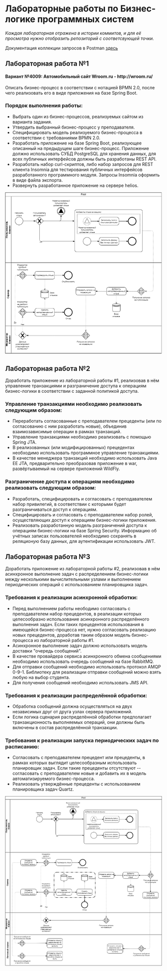 <h1>Лабораторные работы по Бизнес-логике программных систем</h1>

<i>Каждая лабораторная отражена в истории коммитов, и для её просмотра нужно отобразить репозиторий с соответсвующей
точки.</i>

Документация коллекции запросов в Postman [здесь](https://documenter.getpostman.com/view/18954461/UVkjuwx9)

<h2>Лабораторная работа №1</h2>

<h4>Вариант №4009: Автомобильный сайт Wroom.ru - http://wroom.ru/ </h4>

Описать бизнес-процесс в соответствии с нотацией BPMN 2.0, после чего реализовать его в виде приложения на базе Spring
Boot.

<h3>Порядок выполнения работы:</h3>

* Выбрать один из бизнес-процессов, реализуемых сайтом из варианта задания.
* Утвердить выбранный бизнес-процесс у преподавателя.
* Специфицировать модель реализуемого бизнес-процесса в соответствии с требованиями BPMN 2.0.
* Разработать приложение на базе Spring Boot, реализующее описанный на предыдущем шаге бизнес-процесс. Приложение должно
  использовать СУБД PostgreSQL для хранения данных, для всех публичных интерфейсов должны быть разработаны REST API.
* Разработать набор curl-скриптов, либо набор запросов для REST клиента Insomnia для тестирования публичных интерфейсов
  разработанного программного модуля. Запросы Insomnia оформить в виде файла экспорта.
* Развернуть разработанное приложение на сервере helios.

![bpmn diagram lab3](bpmn-diagrams/BLPS_Lab1.drawio.png)

<h2>Лабораторная работа №2</h2>

Доработать приложение из лабораторной работы #1, реализовав в нём управление транзакциями и разграничение доступа к
операциям бизнес-логики в соответствии с заданной политикой доступа.

<h3>Управление транзакциями необходимо реализовать следующим образом:</h3>

* Переработать согласованные с преподавателем прецеденты (или по согласованию с ним разработать новые), объединив
  взаимозависимые операции в рамках транзакций.
* Управление транзакциями необходимо реализовать с помощью Spring JTA.
* В реализованных (или модифицированных) прецедентах необходимо использовать программное управление транзакциями.
* В качестве менеджера транзакций необходимо использовать Java EE JTA, предварительно преобразовав приложение в war,
  развёртываемый на сервере приложений WildFly.

<h3>Разграничение доступа к операциям необходимо реализовать следующим образом:</h3>

* Разработать, специфицировать и согласовать с преподавателем набор привилегий, в соответствии с которыми будет
  разграничиваться доступ к операциям.</h3>
* Специфицировать и согласовать с преподавателем набор ролей, осуществляющих доступ к операциям бизнес-логики
  приложения.
* Реализовать разработанную модель разграничений доступа к операциям бизнес-логики на базе Spring Security. Информацию
  об учётных записах пользователей необходимо сохранять в реляционую базу данных, для аутентификации использовать JWT.

<h2>Лабораторная работа №3</h2>

Доработать приложение из лабораторной работы #2, реализовав в нём асинхронное выполнение задач с распределением
бизнес-логики между несколькими вычислительными узлами и выполнением периодических операций с использованием
планировщика задач.

<h3>Требования к реализации асинхронной обработки:</h3>

* Перед выполнением работы неободимо согласовать с преподавателем набор прецедентов, в реализации которых целесообразно
  использование асинхронного распределённого выполнения задач. Если таких прецедентов использования в имеющейся
  бизнес-процесса нет, нужно согласовать реализацию новых прецедентов, доработав таким образом модель бизнес-процесса из
  лабораторной работы #1.
* Асинхронное выполнение задач должно использовать модель доставки "очередь сообщений".
* В качестве провайдера сервиса асинхронного обмена сообщениями необходимо использовать очередь сообщений на базе
  RabbitMQ.
* Для отправки сообщений необходимо использовать протокол AMQP 0-9-1. Библиотеку для реализации отправки сообщений можно
  взять любую на выбор студента.
* Для получения сообщений необходимо использовать JMS API.

<h3>Требования к реализации распределённой обработки:</h3>

* Обработка сообщений должна осуществляться на двух независимых друг от друга узлах сервера приложений.
* Если логика сценария распределённой обработки предполагает транзакционность выполняемых операций, они должны быть
  включены в состав распределённой транзакции.

<h3>Требования к реализации запуска периодических задач по расписанию:</h3>

* Согласовать с преподавателем прецедент или прецеденты, в рамках которых выглядит целесообразным использовать
  планировщик задач. Если такие прецеденты отсутствуют -- согласовать с преподавателем новые и добавить их в модель
  автоматизируемого бизнес-процесса.
* Реализовать утверждённые прецеденты с использованием планировщика задач Quartz.

![bpmn diagram lab3](bpmn-diagrams/BLPS_Lab3.drawio.png)
